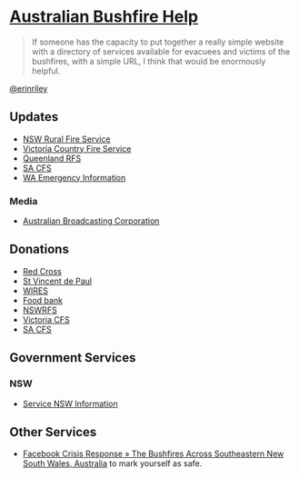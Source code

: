 # [Australian Bushfire Help](https://bushfire.help/)

> If someone has the capacity to put together a really simple website with a
> directory of services available for evacuees and victims of the bushfires,
> with a simple URL, I think that would be enormously helpful.

[@erinriley](https://twitter.com/erinrileyau/status/1212648994041544704?s=21)

## Updates

*   [NSW Rural Fire Service](https://www.rfs.nsw.gov.au/)
*   [Victoria Country Fire Service](https://www.cfa.vic.gov.au/home)
*   [Queenland RFS](https://www.ruralfire.qld.gov.au/)
*   [SA CFS](https://www.cfs.sa.gov.au/)
*   [WA Emergency Information](https://www.emergency.wa.gov.au/)

### Media

*   [Australian Broadcasting Corporation](https://www.abc.net.au/news/)

    <!-- *   [Freqfinder](https://jufemaiz.github.io/freq-finder-react/)
        (find your nearest radio services) -->

## Donations

*   [Red Cross](https://www.redcross.org.au/campaigns/disaster-relief-and-recovery-bushfires)
*   [St Vincent de Paul](https://donate.vinnies.org.au/appeals-nsw/vinnies-nsw-bushfire-appeal-nsw)
*   [WIRES](https://www.wires.org.au/donate/now)
*   [Food bank](https://www.foodbank.org.au/)
*   [NSWRFS](https://www.rfs.nsw.gov.au/about-us/fundraising)
*   [Victoria CFS](https://www.cfa.vic.gov.au/volunteer-careers/volunteers)
*   [SA CFS](https://cfsfoundation.org.au/donate)

## Government Services

### NSW

*   [Service NSW Information](https://www.service.nsw.gov.au/assistance-bushfire-affected-communities)
<!-- *   [] -->

## Other Services

*   [Facebook Crisis Response » The Bushfires Across Southeastern New South Wales, Australia](https://www.facebook.com/crisisresponse/821836334954181/)
    to mark yourself as safe.
